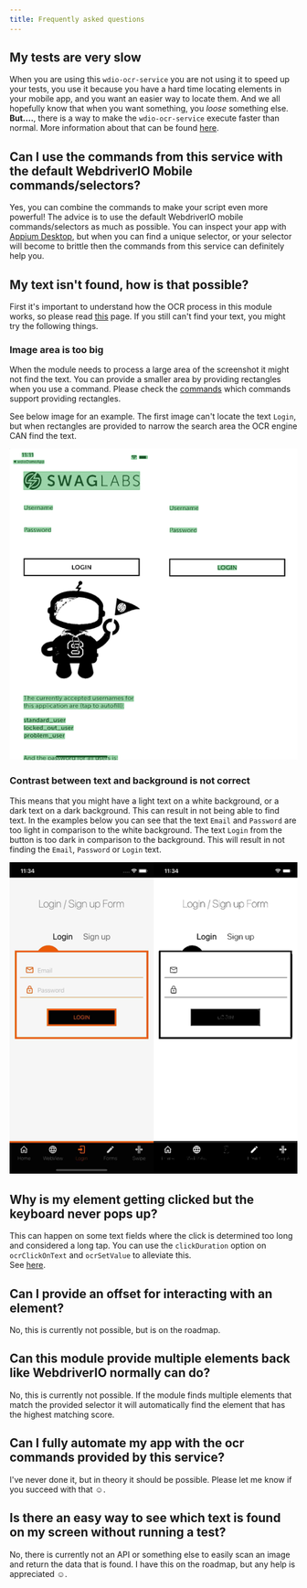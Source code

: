 ```yaml
---
title: Frequently asked questions
---
```


## My tests are very slow
When you are using this `wdio-ocr-service` you are not using it to speed up your tests, you use it because you have a
hard time locating elements in your mobile app, and you want an easier way to locate them. And we all hopefully know
that when you want something, you *loose* something else. **But....**, there is a way to make the `wdio-ocr-service`
execute faster than normal. More information about that can be found [here](./more-test-optimization).

## Can I use the commands from this service with the default WebdriverIO Mobile commands/selectors?
Yes, you can combine the commands to make your script even more powerful! The advice is to use the default WebdriverIO
mobile commands/selectors as much as possible. You can inspect your app with
[Appium Desktop](https://github.com/appium/appium-desktop), but when you can find a unique selector, or your selector
will become to brittle then the commands from this service can definitely help you.

## My text isn't found, how is that possible?
First it's important to understand how the OCR process in this module works, so please read
[this](./) page. If you still can't find your text, you might try the following things.

### Image area is too big
When the module needs to process a large area of the screenshot it might not find the text. You can provide a smaller
area by providing rectangles when you use a command. Please check the [commands](./ocr-click-on-text.md) which commands
support providing rectangles.

See below image for an example. The first image can't locate the text `Login`, but when rectangles are provided to
narrow the search area the OCR engine CAN find the text.

![Cropped search area](../static/img/cropped-search-area.png)

### Contrast between text and background is not correct
This means that you might have a light text on a white background, or a dark text on a dark background. This can result
in not being able to find text. In the examples below you can see that the text `Email` and `Password` are too light in
comparison to the white background. The text `Login` from the button is too dark in comparison to the background. This
will result in not finding the `Email`, `Password` or `Login` text.

![Contrast issues](../static/img/contrast-issue.png)

## Why is my element getting clicked but the keyboard never pops up?
This can happen on some text fields where the click is determined too long and considered a long tap.
You can use the `clickDuration` option on `ocrClickOnText` and `ocrSetValue` to alleviate this.  
See [here](./ocr-click-on-text#options).

## Can I provide an offset for interacting with an element?
No, this is currently not possible, but is on the roadmap.

## Can this module provide multiple elements back like WebdriverIO normally can do?
No, this is currently not possible. If the module finds multiple elements that match the provided selector it will
automatically find the element that has the highest matching score.

## Can I fully automate my app with the ocr commands provided by this service?
I've never done it, but in theory it should be possible. Please let me know if you succeed with that ☺️.

## Is there an easy way to see which text is found on my screen without running a test?
No, there is currently not an API or something else to easily scan an image and return the data that is found. I have
this on the roadmap, but any help is appreciated ☺️.
